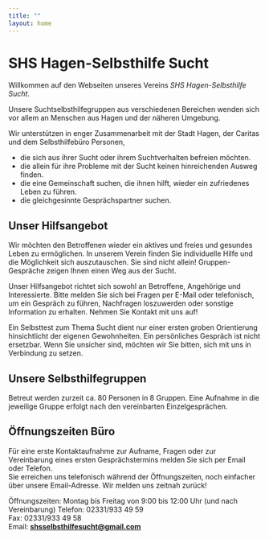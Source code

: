 ```yaml
---
title: ""
layout: home
---  
```


# SHS Hagen-Selbsthilfe Sucht

Willkommen auf den Webseiten unseres Vereins *SHS Hagen-Selbsthilfe Sucht*.  

Unsere Suchtselbsthilfegruppen aus verschiedenen Bereichen wenden sich vor allem an Menschen aus Hagen und der näheren Umgebung.  

Wir unterstützen in enger Zusammenarbeit mit der Stadt Hagen, der Caritas und dem Selbsthilfebüro Personen,  
- die sich aus ihrer Sucht oder ihrem Suchtverhalten befreien möchten.  
- die allein für ihre Probleme mit der Sucht keinen hinreichenden Ausweg finden.
- die eine Gemeinschaft suchen, die ihnen hilft, wieder ein zufriedenes Leben zu führen.  
- die gleichgesinnte Gesprächspartner suchen.  

## Unser Hilfsangebot

Wir möchten den Betroffenen wieder ein aktives und freies und gesundes Leben zu ermöglichen. In unserem Verein finden Sie individuelle Hilfe und die Möglichkeit sich auszutauschen. Sie sind nicht allein! Gruppen-Gespräche zeigen Ihnen einen Weg aus der Sucht. 

Unser Hilfsangebot richtet sich sowohl an Betroffene, Angehörige und Interessierte. Bitte melden Sie sich bei Fragen per E-Mail oder telefonisch, um ein Gespräch zu führen, Nachfragen loszuwerden oder sonstige Information zu erhalten. Nehmen Sie Kontakt mit uns auf!

Ein Selbsttest zum Thema Sucht dient nur einer ersten groben Orientierung hinsichtlicht der eigenen Gewohnheiten. Ein persönliches Gespräch ist nicht ersetzbar. Wenn Sie unsicher sind, möchten wir Sie bitten, sich mit uns in Verbindung zu setzen.

## Unsere Selbsthilfegruppen

Betreut werden zurzeit ca. 80 Personen in 8 Gruppen. Eine Aufnahme in die jeweilige Gruppe erfolgt nach den vereinbarten Einzelgesprächen. 

## Öffnungszeiten Büro 

Für eine erste Kontaktaufnahme zur Aufname, Fragen oder zur Vereinbarung eines ersten Gesprächstermins melden Sie sich per Email oder Telefon.   
Sie erreichen uns telefonisch während der Öffnungszeiten, noch einfacher über unsere Email-Adresse. Wir melden uns zeitnah zurück! 

Öffnungszeiten: Montag bis Freitag von 9:00 bis 12:00 Uhr (und nach Vereinbarung)
Telefon: 02331/933 49 59  
Fax: 02331/933 49 58  
Email: **shsselbsthilfesucht@gmail.com**

